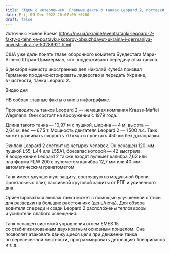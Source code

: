 ```yaml
---
title: "Ждем с нетерпением. Главные факты о танках Leopard 2, поставки которых Украине обсуждает Германия — инфографика НВ"
date: Fri, 09 Dec 2022 20:07:00 +0200
draft: false
---
```

Источник: Новое Время https://nv.ua/ukraine/events/tanki-leopard-2-fakty-o-tehnike-postavku-kotoroy-obsuzhdayut-ukraina-i-germaniya-novosti-ukrainy-50289921.html


США уже дали понять главе оборонного комитета Бундестага Мари-Агнесс Штрак-Циммерман, что поддерживают передачу этих танков.

6 декабря министр иностранных дел Николай Кулеба призвал Германию продемонстрировать лидерство и передать Украине, в частности, танки Leopard 2.

 Видео дня   

НВ собрал главные факты о них в инфографике.

Производитель танков Leopard 2 — немецкая компания Krauss-Maffei Wegmann. Они состоят на вооружении с 1979 года.

Длина такого танка — 10,97 м с пушкой, ширина — 4 м, высота — 2,64 м, вес — 67,5 т. Мощность двигателя Leopard 2 — 1 500 л.с. Танк может развивать скорость 70 км/ч и проехать 450 км без дозаправки.

Экипаж Leopard 2 состоит из четырех человек. Он оснащен 120-мм пушкой L55, L44 или L55A1, боезапас которой — 42 выстрела. В вооружение Leopard 2 также входят пулемет калибра 7,62 или платформа FLW 200 с пулеметом калибра 12,7 мм или 40-мм автоматическим гранатометом.

Танк имеет улучшенную защиту, состоящую из модульной брони, фронтальных плит, пассивной круговой защиты от РПГ и усиленного дна.

Ориентироваться экипаж танка может с помощью улучшенной оптики для разведки на больших расстояниях (день/ночь). Для обзора водителя спереди и сзади Leopard 2 расположены тепловизоры и усилители слабого освещения.

Танк оснащен системой управления огнем EMES 15 со стабилизированным двухкратным основным прицелом. Она позволяет атаковать движущиеся цели при движении танка по пересеченной местности, программировать детонацию боеприпасов и т. д.
